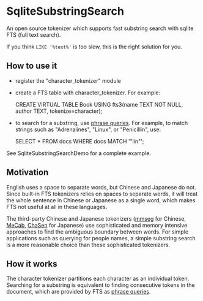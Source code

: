 SqliteSubstringSearch
=====================
An open source tokenizer which supports fast substring search with sqlite FTS (full text search).

If you think `LIKE '%text%'` is too slow, this is the right solution for you.

## How to use it
* register the "character_tokenizer" module
* create a FTS table with character_tokenizer. For example:

    CREATE VIRTUAL TABLE Book USING fts3(name TEXT NOT NULL, author TEXT, tokenize=character);
* to search for a substring, use [phrase queries](http://www.sqlite.org/fts3.html#section_3). For example, to match strings such as "Adrenalines", "Linux", or "Penicillin", use:

    SELECT * FROM docs WHERE docs MATCH '"lin"';

See SqliteSubstringSearchDemo for a complete example.

## Motivation
English uses a space to separate words, but Chinese and Japanese do not.
Since built-in FTS tokenizers relies on spaces to separate words, it will treat the whole sentence in Chinese or Japanese as a single word, which makes FTS not useful at all in these languages.

The third-party Chinese and Japanese tokenizers ([mmseg](https://code.google.com/p/pymmseg-cpp/) for Chinese, [MeCab](http://mecab.googlecode.com/svn/trunk/mecab/doc/index.html), [ChaSen](http://chasen-legacy.sourceforge.jp/) for Japanese) use sophisticated and memory intensive approaches to find the ambiguous boundary between words. For simple applications such as querying for people names, a simple substring search is a more reasonable choice than these sophisticated tokenizers.

## How it works
The character tokenizer partitions each character as an individual token. 
Searching for a substring is equivalent to finding consecutive tokens in the document, which are provided by FTS as [phrase queries](http://www.sqlite.org/fts3.html#section_3). 

